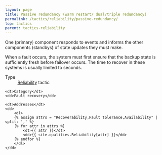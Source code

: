 ```yaml
---
layout: page
title: Passive redundancy (warm restart/ dual/triple redundancy)
permalink: /tactics/reliability/passive-redundancy/
top: tactics
parent: tactics-reliability
---
```


One (primary) component responds to events and informs the other components (standbys) of state updates they must make.

When a fault occurs, the system must first ensure that the backup state is sufficiently fresh before failover occurs. The time to recover in these systems is
usually limited to seconds.

<dl>
    <dt>Type</dt>
    <dd><a href="{{ '/quality/reliability/' | relative_url }}">Reliability</a> tactic</dd>
    
    <dt>Category</dt>
    <dd>Fault recovery</dd>
    
    <dt>Addresses</dt>
    <dd>
        <dl>
        {% assign attrs = "Recoverability,Fault tolerance,Availability" | split: ',' %}
        {% for attr in attrs %}
            <dt>{{ attr }}</dt>
            <dd>{{ site.qualities.Reliability[attr] }}</dd>
        {% endfor %}
        </dl>
    </dd>
</dl>
